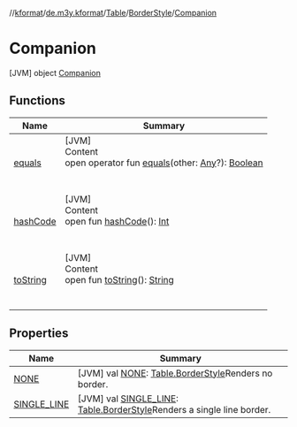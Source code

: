 //[kformat](../../../../index.md)/[de.m3y.kformat](../../../index.md)/[Table](../../index.md)/[BorderStyle](../index.md)/[Companion](index.md)



# Companion  
 [JVM] object [Companion](index.md)   


## Functions  
  
|  Name|  Summary| 
|---|---|
| <a name="kotlin/Any/equals/#kotlin.Any?/PointingToDeclaration/"></a>[equals](../../-hints/index.md#%5Bkotlin%2FAny%2Fequals%2F%23kotlin.Any%3F%2FPointingToDeclaration%2F%5D%2FFunctions%2F-754127688)| <a name="kotlin/Any/equals/#kotlin.Any?/PointingToDeclaration/"></a>[JVM]  <br>Content  <br>open operator fun [equals](../../-hints/index.md#%5Bkotlin%2FAny%2Fequals%2F%23kotlin.Any%3F%2FPointingToDeclaration%2F%5D%2FFunctions%2F-754127688)(other: [Any](https://kotlinlang.org/api/latest/jvm/stdlib/kotlin/-any/index.html)?): [Boolean](https://kotlinlang.org/api/latest/jvm/stdlib/kotlin/-boolean/index.html)  <br><br><br>
| <a name="kotlin/Any/hashCode/#/PointingToDeclaration/"></a>[hashCode](../../-hints/index.md#%5Bkotlin%2FAny%2FhashCode%2F%23%2FPointingToDeclaration%2F%5D%2FFunctions%2F-754127688)| <a name="kotlin/Any/hashCode/#/PointingToDeclaration/"></a>[JVM]  <br>Content  <br>open fun [hashCode](../../-hints/index.md#%5Bkotlin%2FAny%2FhashCode%2F%23%2FPointingToDeclaration%2F%5D%2FFunctions%2F-754127688)(): [Int](https://kotlinlang.org/api/latest/jvm/stdlib/kotlin/-int/index.html)  <br><br><br>
| <a name="kotlin/Any/toString/#/PointingToDeclaration/"></a>[toString](../../-hints/index.md#%5Bkotlin%2FAny%2FtoString%2F%23%2FPointingToDeclaration%2F%5D%2FFunctions%2F-754127688)| <a name="kotlin/Any/toString/#/PointingToDeclaration/"></a>[JVM]  <br>Content  <br>open fun [toString](../../-hints/index.md#%5Bkotlin%2FAny%2FtoString%2F%23%2FPointingToDeclaration%2F%5D%2FFunctions%2F-754127688)(): [String](https://kotlinlang.org/api/latest/jvm/stdlib/kotlin/-string/index.html)  <br><br><br>


## Properties  
  
|  Name|  Summary| 
|---|---|
| <a name="de.m3y.kformat/Table.BorderStyle.Companion/NONE/#/PointingToDeclaration/"></a>[NONE](-n-o-n-e.md)| <a name="de.m3y.kformat/Table.BorderStyle.Companion/NONE/#/PointingToDeclaration/"></a> [JVM] val [NONE](-n-o-n-e.md): [Table.BorderStyle](../index.md)Renders no border.   <br>
| <a name="de.m3y.kformat/Table.BorderStyle.Companion/SINGLE_LINE/#/PointingToDeclaration/"></a>[SINGLE_LINE](-s-i-n-g-l-e_-l-i-n-e.md)| <a name="de.m3y.kformat/Table.BorderStyle.Companion/SINGLE_LINE/#/PointingToDeclaration/"></a> [JVM] val [SINGLE_LINE](-s-i-n-g-l-e_-l-i-n-e.md): [Table.BorderStyle](../index.md)Renders a single line border.   <br>

